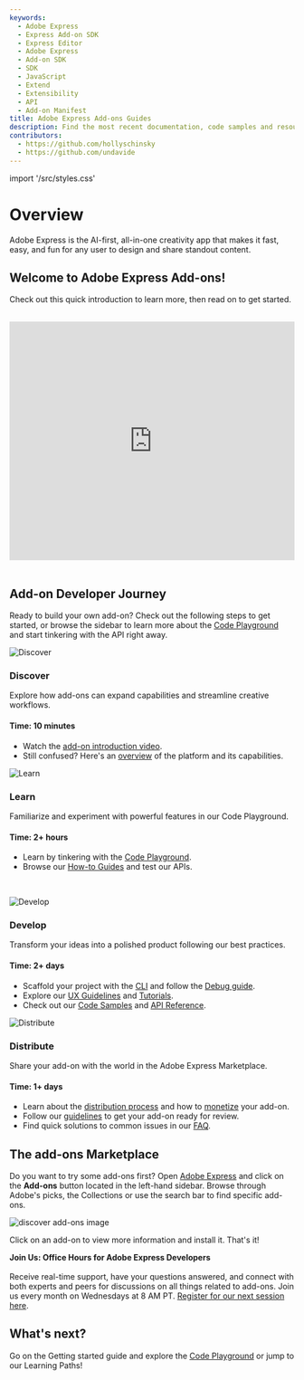```yaml
---
keywords:
  - Adobe Express
  - Express Add-on SDK
  - Express Editor
  - Adobe Express
  - Add-on SDK
  - SDK
  - JavaScript
  - Extend
  - Extensibility
  - API
  - Add-on Manifest
title: Adobe Express Add-ons Guides
description: Find the most recent documentation, code samples and resources for building add-ons for Adobe Express.
contributors:
  - https://github.com/hollyschinsky
  - https://github.com/undavide
---
```


import '/src/styles.css'

<Hero slots="heading, text" background="rgb(138, 43, 226)"/>

# Overview

Adobe Express is the AI-first, all-in-one creativity app that makes it fast, easy, and fun for any user to design and share standout content.

## Welcome to Adobe Express Add-ons!

Check out this quick introduction to learn more, then read on to get started. <br/><br/>

<div style="display: flex; justify-content: center;">
  <iframe width="750" height="422" src="https://www.youtube.com/embed/CHBiTTN1neE" title="Introduction to Adobe Express Add-ons" frameborder="0" allow="accelerometer; autoplay; clipboard-write; encrypted-media; gyroscope; picture-in-picture; web-share" allowfullscreen></iframe>
</div><br/>

## Add-on Developer Journey

Ready to build your own add-on? Check out the following steps to get started, or browse the sidebar to learn more about the [Code Playground](./getting_started/code_playground.md) and start tinkering with the API right away.

<TextBlock slots="image, heading, text, text1, text2" width="50%" />

![Discover](./getting_started/img/devjourney-1-discovery.png)

### Discover

Explore how add-ons can expand capabilities and streamline creative workflows.

#### Time: 10 minutes

- Watch the [add-on introduction video](https://www.youtube.com/watch?v=CHBiTTN1neE).
- Still confused? Here's an [overview](https://developer.adobe.com/express/add-ons/) of the platform and its capabilities.

<TextBlock slots="image, heading, text, text1, text2" width="50%" />

![Learn](./getting_started/img/devjourney-2-learn.png)

### Learn

Familiarize and experiment with powerful features in our Code Playground.

#### Time: 2+ hours

- Learn by tinkering with the [Code Playground](./getting_started/code_playground.md).
- Browse our [How-to Guides](./develop/how_to.md) and test our APIs.

<div class="pad">&nbsp;</div>

<TextBlock slots="image, heading, text, text1, text2" width="50%" />

![Develop](./getting_started/img/devjourney-3-develop.png)

### Develop

Transform your ideas into a polished product following our best practices.

#### Time: 2+ days

- Scaffold your project with the [CLI](./getting_started/dev_tooling.md) and follow the [Debug guide](./debug/index.md).
- Explore our [UX Guidelines](../guides/design/index.md) and [Tutorials](../guides/tutorials/index.md).
- Check out our [Code Samples](../samples.md) and [API Reference](../references/index.md).

<TextBlock slots="image, heading, text, text1, text2" width="50%" />

![Distribute](./getting_started/img/devjourney-4-distribute.png)

### Distribute

Share your add-on with the world in the Adobe Express Marketplace.

#### Time: 1+ days

- Learn about the [distribution process](./distribute/index.md) and how to [monetize](./distribute/guidelines/monetization.md) your add-on.
- Follow our [guidelines](./distribute/guidelines/general/index.md) to get your add-on ready for review.
- Find quick solutions to common issues in our [FAQ](./faq.md).

## The add-ons Marketplace

Do you want to try some add-ons first? Open [Adobe Express](https://new.express.adobe.com/new) and click on the **Add-ons** button located in the left-hand sidebar. Browse through Adobe's picks, the Collections or use the search bar to find specific add-ons.

![discover add-ons image](../images/addons.png)

Click on an add-on to view more information and install it. That's it!

<InlineAlert slots="text" />

**Join Us: Office Hours for Adobe Express Developers** <br /><br />
Receive real-time support, have your questions answered, and connect with both experts and peers for discussions on all things related to add-ons. Join us every month on Wednesdays at 8 AM PT. [Register for our next session here](https://developer.adobe.com/developers-live).

## What's next?

Go on the Getting started guide and explore the [Code Playground](./getting_started/code_playground.md) or jump to our Learning Paths!
<br/><br/><br/><br/>
